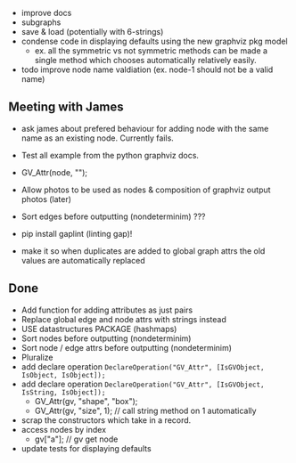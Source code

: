  - improve docs
 - subgraphs
 - save & load (potentially with 6-strings)
 - condense code in displaying defaults using the new graphviz pkg model
    - ex. all the symmetric vs not symmetric methods can be made a single method which chooses automatically relatively easily.
- todo improve node name valdiation (ex. node-1 should not be a valid name)

## Meeting with James
- ask james about prefered behaviour for adding node with the same name as an existing node. Currently fails.
 - Test all example from the python graphviz docs.
 - GV_Attr(node, "");

 - Allow photos to be used as nodes & composition of graphviz output photos (later)
 - Sort edges before outputting (nondeterminim) ???
 - pip install gaplint (linting gap)!
 - make it so when duplicates are added to global graph attrs the old values are automatically replaced

## Done
 - Add function for adding attributes as just pairs
 - Replace global edge and node attrs with strings instead 
 - USE datastructures PACKAGE (hashmaps)
 - Sort nodes before outputting (nondeterminim)
 - Sort node / edge attrs before outputting (nondeterminim)
 - Pluralize
 - add declare operation `DeclareOperation("GV_Attr", [IsGVObject, IsObject, IsObject]);`
 - add declare operation `DeclareOperation("GV_Attr", [IsGVObject, IsString, IsObject]);`
    - GV_Attr(gv, "shape", "box");
    - GV_Attr(gv, "size", 1); // call string method on 1 automatically
 - scrap the constructors which take in a record.
 - access nodes by index
    - gv["a"]; // gv get node
 - update tests for displaying defaults

